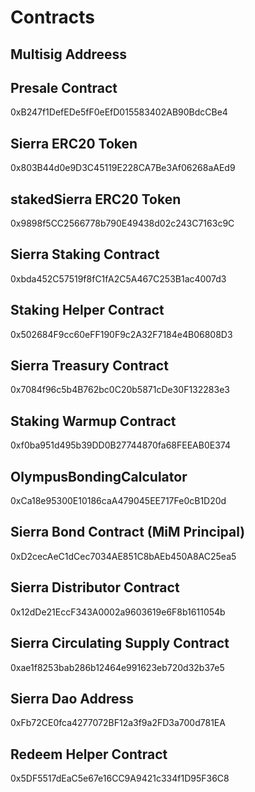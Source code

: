 # Contracts

## Multisig Addreess


## Presale Contract
0xB247f1DefEDe5fF0eEfD015583402AB90BdcCBe4

## Sierra ERC20 Token
0x803B44d0e9D3C45119E228CA7Be3Af06268aAEd9

## stakedSierra ERC20 Token
0x9898f5CC2566778b790E49438d02c243C7163c9C

## Sierra Staking Contract
0xbda452C57519f8fC1fA2C5A467C253B1ac4007d3

## Staking Helper Contract
0x502684F9cc60eFF190F9c2A32F7184e4B06808D3

## Sierra Treasury Contract
0x7084f96c5b4B762bc0C20b5871cDe30F132283e3

## Staking Warmup Contract
0xf0ba951d495b39DD0B27744870fa68FEEAB0E374

## OlympusBondingCalculator
0xCa18e95300E10186caA479045EE717Fe0cB1D20d

## Sierra Bond Contract (MiM Principal)
0xD2cecAeC1dCec7034AE851C8bAEb450A8AC25ea5

## Sierra Distributor Contract
0x12dDe21EccF343A0002a9603619e6F8b1611054b

## Sierra Circulating Supply Contract
0xae1f8253bab286b12464e991623eb720d32b37e5

## Sierra Dao Address
0xFb72CE0fca4277072BF12a3f9a2FD3a700d781EA

## Redeem Helper Contract
0x5DF5517dEaC5e67e16CC9A9421c334f1D95F36C8
